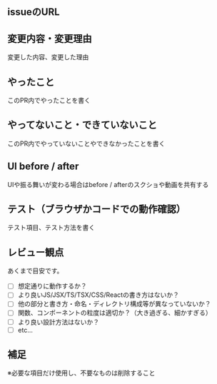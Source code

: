 ## issueのURL

## 変更内容・変更理由
変更した内容、変更した理由

## やったこと
このPR内でやったことを書く

## やってないこと・できていないこと
このPR内でやっていないことやできなかったことを書く

## UI before / after
UIや振る舞いが変わる場合はbefore / afterのスクショや動画を共有する

## テスト（ブラウザかコードでの動作確認）
テスト項目、テスト方法を書く

## レビュー観点
あくまで目安です。

- [ ] 想定通りに動作するか？
- [ ] より良いJS/JSX/TS/TSX/CSS/Reactの書き方はないか？
- [ ] 他の部分と書き方・命名・ディレクトリ構成等が異なっていないか？
- [ ] 関数、コンポーネントの粒度は適切か？（大き過ぎる、細かすぎる）
- [ ] より良い設計方法はないか？
- [ ] etc...

## 補足
※必要な項目だけ使用し、不要なものは削除すること
